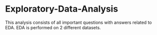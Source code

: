 # Exploratory-Data-Analysis
This analysis consists of all important questions with answers related to EDA.
EDA is performed on 2 different datasets.
